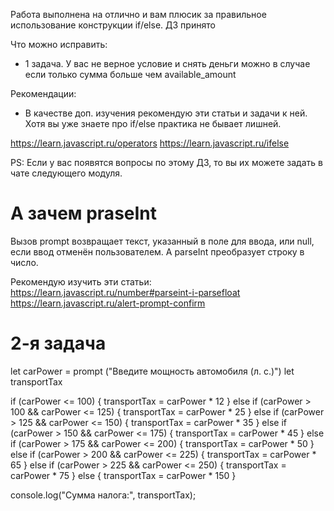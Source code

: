 Работа выполнена на отлично и вам плюсик за правильное использование конструкции if/else.
ДЗ принято

Что можно исправить:
- 1 задача. У вас не верное условие и снять деньги можно в случае если только сумма больше чем available_amount

Рекомендации:
- В качестве доп. изучения рекомендую эти статьи и задачи к ней. Хотя вы уже знаете про if/else практика не бывает лишней.

https://learn.javascript.ru/operators
https://learn.javascript.ru/ifelse

PS: Если у вас появятся вопросы по этому ДЗ, то вы их можете задать в чате следующего модуля.

# А зачем praseInt
Вызов prompt возвращает текст, указанный в поле для ввода, или null, если ввод отменён пользователем. А parseInt преобразует строку в число.

Рекомендую изучить эти статьи:
https://learn.javascript.ru/number#parseint-i-parsefloat
https://learn.javascript.ru/alert-prompt-confirm

# 2-я задача
let carPower = prompt ("Введите мощность автомобиля (л. с.)")
let transportTax

if (carPower <= 100) {
   transportTax = carPower * 12
} else if (carPower > 100 && carPower <= 125) {
   transportTax = carPower * 25
} else if (carPower > 125 && carPower <= 150) {
   transportTax = carPower * 35
} else if (carPower > 150 && carPower <= 175) {
   transportTax = carPower * 45
} else if (carPower > 175 && carPower <= 200) {
   transportTax = carPower * 50
} else if (carPower > 200 && carPower <= 225) {
   transportTax = carPower * 65
} else if (carPower > 225 && carPower <= 250) {
   transportTax = carPower * 75
} else {
   transportTax = carPower * 150
}

console.log("Сумма налога:", transportTax);
